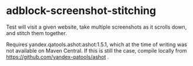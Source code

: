 # adblock-screenshot-stitching
Test will visit a given website, take multiple screenshots as it scrolls down, and stitch them together.

Requires yandex.qatools.ashot:ashot:1.5.1, which at the time of writing was not available on Maven Central.
If this is still the case, compile locally from https://github.com/yandex-qatools/ashot .